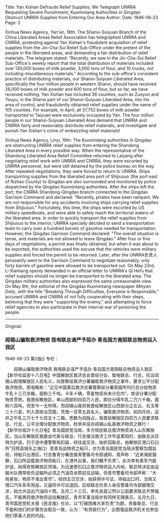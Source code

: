Title: Yan Xishan Defrauds Relief Supplies; We Telegraph UNRRA Requesting Severe Punishment; Kuomintang Authorities in Qingdao Obstruct UNRRA Supplies from Entering Our Area
Author:
Date: 1946-06-23
Page: 2

Xinhua News Agency, Yan'an, 18th: The Shanxi-Suiyuan Branch of the China Liberated Areas Relief Association has telegraphed UNRRA and CNRRA, protesting against Yan Xishan's fraudulent acquisition of relief supplies from the Jin-Cha-Sui Relief Sub-Office under the pretext of the people in the liberated areas, and demanding a fair distribution of relief materials. The telegram stated: "Recently, we saw in the Jin-Cha-Sui Relief Sub-Office's weekly report that the total distribution of materials included over 130,000 boxes of milk powder, 3,000 tons of flour, and 10 trucks, not including miscellaneous materials." According to the sub-office's consistent practice of distributing materials, our Shanxi-Suiyuan Liberated Area, specifically the four million people in western Shanxi, should have received 26,000 boxes of milk powder and 600 tons of flour, but so far, we have received nothing. Yan Xishan has included 36 counties, such as Zuoyun and Youyu, in the Shanxi part of our Shanxi-Suiyuan Liberated Area, into his area of control, and fraudulently obtained relief supplies under the name of 105 counties. For example, in April, all 37,752 boxes of milk powder transported to Taiyuan were exclusively occupied by Yan. The four million people in our Shanxi-Suiyuan Liberated Area demand that UNRRA and CNRRA fairly and reasonably distribute relief materials, and investigate and punish Yan Xishan's crime of embezzling relief materials!

Xinhua News Agency, Linyi, 19th: The Kuomintang authorities in Qingdao are obstructing UNRRA relief supplies from entering the Shandong Liberated Area in every possible way. When the representative of the Shandong Liberated Area Relief Committee returned to Laiyang after negotiating relief work with UNRRA and CNRRA, they were escorted by UNRRA personnel, but were still detained by the police bureau on the way. After repeated negotiations, they were forced to return to UNRRA. Ships transporting supplies from the liberated area port of Shijiusuo (the port east of Rizhao County) to Qingdao are also surrounded and monitored by police dispatched by the Qingdao Kuomintang authorities. After the ships left the port, the CNRRA Shandong-Qingdao branch connected to the Qingdao Garrison Command and declared: "Recently, pirates have been rampant. We are not responsible for any accidents involving ships carrying relief supplies from Shijiusuo." Fortunately, this time, the ships were escorted by US military speedboats, and were able to safely reach the territorial waters of the liberated area. In order to quickly transport the relief supplies from Shijiusuo to the interior, UNRRA specially decided to send a transportation team to carry over a hundred barrels of gasoline needed for transportation. However, the Qingdao Garrison Command declared: "The overall situation is tense, and materials are not allowed to leave Qingdao." After four or five days of negotiations, a permit was finally obtained, but when it was about to be exported, the authorities used the excuse that the vehicles were military supplies and forced the permit to be returned. Later, after the UNRRA负责人persoanlly went to the Garrison Command to negotiate reasonably, only forty barrels of gasoline were allowed to be transported out. On May 23rd, Li Xianliang openly demanded in an official letter to UNRRA's Qi Hefu that relief supplies should no longer be transported to the liberated area. The Qingdao military authorities also expressed the same unreasonable view. On May 9th, the editorial of the Qingdao Kuomintang newspaper *Minyan Daily*, with the title "Breaking Through Difficulties, Everyone is Responsible," accused UNRRA and CNRRA of not fully cooperating with their steps, believing that they were "supporting the enemy," and attempting to force relief agencies to also participate in their internal war of poisoning the people.



<hr /> 

Original: 


### 阎锡山骗取救济物资  我电联总请严予惩办  青岛国方竟阻联总物资运入我区

1946-06-23
第2版()
专栏：

　　阎锡山骗取救济物资  我电联总请严予惩办
    青岛国方竟阻联总物资运入我区
    【新华社延安十八日电】中国解放区救济总会晋绥分会，致电联总、行总，抗议阎锡山假借解放区人民名义，向晋察绥救济分署骗取救济物资之事件，要求公平分配救济物资。原电略称：“近见中国善后救济总署晋察绥分署周报所刊行总分给物资牛乳十三万余箱，面粉三千吨，卡车十辆，零星物资尚未计在内”，依该分署分配物资贯例，我晋绥解放区，单山西部的四百万人民，即应分得牛乳二万六千箱，面粉六百吨，但至今一无所得。而阎锡山竟将我晋绥解放区山西部分之左云、右玉等三十六县，列入其统治范围，凭借一百零五县名义，骗取救济物资。如四月份，运并之牛乳三万七千七百五十二箱，悉数为阎独占，我晋绥解放区四百万人民要求联总、行总，公平合理分配救济物资，检举并惩办阎锡山私吞救济物资之罪行！
    【新华社临沂十九日电】青岛国民党当局，多方阻扰联总救济物资进入山东解放区。当山东解放区救委会代表与联总、行总接洽救济工作毕返莱阳时，由联总派员特为护送，仍于途中遭警察局扣留，经往返交涉，始折回联总。由解放区港口石臼所“日照县城东之海口）至青岛运物资之船只，亦为青岛国民党当局派警察包围监视，待船只出港后，行总鲁青分署连接青警备司令部通知，竟声称：“近来海匪猖獗，石臼所运载救济物资船只，在港外出事，我们概不负责”。此次幸有美军汽艇护送，始得安抵解放区领海。为迅速使石臼之救济物资运入内地，联总特决定由运输大队携带担负运输所必须之汽油百余筒前往运输，但青市警备司令部声称：“大局紧张，物资不准出青市”。经四五日交涉，始获得许可证，待临出口时，当局又借口汽车系军用品，又逼将许可证退回。后经联总负责人亲往警备司令部据理交涉，始允许运出汽油四十筒。五月二十三日，李先良竟公然以公函要求联总齐贺福氏，不能再将救济物资运往解放区，青市军事当局亦有同样无理表示。五月九日，青市国民党机关报《民言报》社论，以“打破困难大家负责”为题，责备联总、行总不能和他们的步骤完全配合一致，认为：“有资敌行为”，企图强迫救济机关也参加他们荼毒人民的内战。
